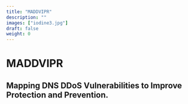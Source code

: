 ```yaml
---
title: "MADDVIPR"
description: ""
images: ["iodine3.jpg"]
draft: false
weight: 0
---
```



# MADDVIPR
## Mapping DNS DDoS Vulnerabilities to Improve Protection and Prevention.
